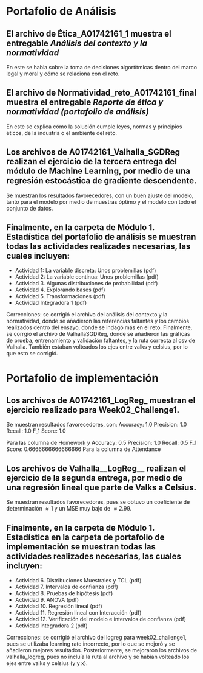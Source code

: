 # Portafolio de Análisis 
## El archivo de Ética_A01742161_1 muestra el entregable *Análisis del contexto y la normatividad*
En este se habla sobre la toma de decisiones algortítmicas dentro del marco legal y moral y cómo se relaciona con el reto.


## El archivo de Normatividad_reto_A01742161_final muestra el entregable *Reporte de ética y normatividad (portafolio de análisis)*
En este se explica cómo la solución cumple leyes, normas y principios éticos, de la industria o el ambiente del reto.
## Los archivos de __A01742161_Valhalla_SGDReg__ realizan el ejercicio de la tercera entrega del módulo de Machine Learning, por medio de una regresión estocástica de gradiente descendente. 
Se muestran los resultados favorecedores, con un buen ajuste del modelo, tanto para el modelo por medio de muestras óptimo y el modelo con todo el conjunto de datos.

## Finalmente, en la carpeta de Módulo 1. Estadística del portafolio de análisis se muestran todas las actividades realizades necesarias, las cuales incluyen: 

* Actividad 1: La variable discreta: Unos problemillas (pdf)
* Actividad 2: La variable continua: Unos problemillas (pdf)
* Actividad 3. Algunas distribuciones de probabilidad (pdf)
* Actividad 4. Explorando bases (pdf)
* Actividad 5. Transformaciones (pdf)
* Actividad Integradora 1 (pdf)

Correcciones: se corrigió el archivo del análisis del contexto y la normatividad, donde se añadieron las referencias faltantes y los cambios realizados dentro del ensayo, donde se indagó más en el reto. Finalmente, se corrgió el archivo de ValhallaSGDReg, donde se añadieron las gráficas de prueba, entrenamiento y validación faltantes, y la ruta correcta al csv de Valhalla. También estaban volteados los ejes entre valks y celsius, por lo que esto se corrigió.
# Portafolio de implementación
## Los archivos de A01742161_LogReg_ muestran el ejercicio realizado para Week02_Challenge1.

Se muestran resultados favorecedores, con: 
Accuracy: 1.0 
Precision: 1.0 
Recall: 1.0 
F_1 Score: 1.0

Para las columna de Homework
y 
Accuracy: 0.5 
Precision: 1.0 
Recall: 0.5 
F_1 Score: 0.6666666666666666
Para la columna de Attendance


## Los archivos de Valhalla__LogReg__ realizan el ejercicio de la segunda entrega, por medio de una regresión lineal que parte de Valks a Celsius.

Se muestran resultados favorecedores, pues se obtuvo un coeficiente de determinación $\approx 1$ y un MSE muy bajo de $\approx 2.99$.
## Finalmente, en la carpeta de Módulo 1. Estadística en la carpeta de portafolio de implementación se muestran todas las actividades realizades necesarias, las cuales incluyen: 

* Actividad 6. Distribuciones Muestrales y TCL (pdf)
* Actividad 7. Intervalos de confianza (pdf)
* Actividad 8. Pruebas de hipótesis (pdf)
* Actividad 9. ANOVA (pdf)
* Actividad 10. Regresión lineal (pdf)
* Actividad 11. Regresión lineal con Interacción (pdf)
* Actividad 12. Verificación del modelo e intervalos de confianza (pdf)
* Actividad integradora 2 (pdf)

Correcciones: se corrigió el archivo del logreg para week02_challenge1, pues se utilizaba learning rate incorrecto, por lo que se mejoró y se añadieron mejores resultados.
Posteriormente, se mejoraron los archivos de valhalla_logreg, pues no incluía la ruta al archivo y se habían volteado los ejes entre valks y celsius (y y x).
